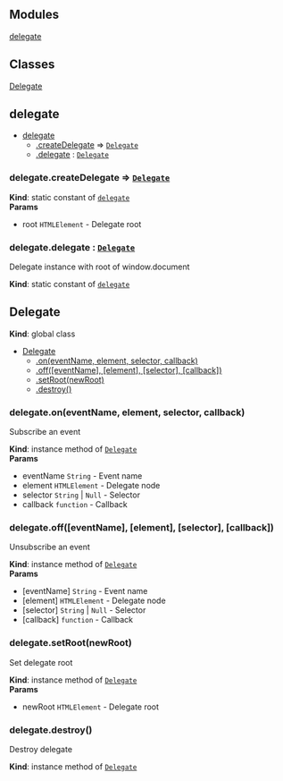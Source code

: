 ## Modules

<dl>
<dt><a href="#module_delegate">delegate</a></dt>
<dd></dd>
</dl>

## Classes

<dl>
<dt><a href="#Delegate">Delegate</a></dt>
<dd></dd>
</dl>

<a name="module_delegate"></a>

## delegate

* [delegate](#module_delegate)
    * [.createDelegate](#module_delegate.createDelegate) ⇒ [<code>Delegate</code>](#Delegate)
    * [.delegate](#module_delegate.delegate) : [<code>Delegate</code>](#Delegate)

<a name="module_delegate.createDelegate"></a>

### delegate.createDelegate ⇒ [<code>Delegate</code>](#Delegate)
**Kind**: static constant of [<code>delegate</code>](#module_delegate)  
**Params**

- root <code>HTMLElement</code> - Delegate root

<a name="module_delegate.delegate"></a>

### delegate.delegate : [<code>Delegate</code>](#Delegate)
Delegate instance with root of window.document

**Kind**: static constant of [<code>delegate</code>](#module_delegate)  
<a name="Delegate"></a>

## Delegate
**Kind**: global class  

* [Delegate](#Delegate)
    * [.on(eventName, element, selector, callback)](#Delegate+on)
    * [.off([eventName], [element], [selector], [callback])](#Delegate+off)
    * [.setRoot(newRoot)](#Delegate+setRoot)
    * [.destroy()](#Delegate+destroy)

<a name="Delegate+on"></a>

### delegate.on(eventName, element, selector, callback)
Subscribe an event

**Kind**: instance method of [<code>Delegate</code>](#Delegate)  
**Params**

- eventName <code>String</code> - Event name
- element <code>HTMLElement</code> - Delegate node
- selector <code>String</code> | <code>Null</code> - Selector
- callback <code>function</code> - Callback

<a name="Delegate+off"></a>

### delegate.off([eventName], [element], [selector], [callback])
Unsubscribe an event

**Kind**: instance method of [<code>Delegate</code>](#Delegate)  
**Params**

- [eventName] <code>String</code> - Event name
- [element] <code>HTMLElement</code> - Delegate node
- [selector] <code>String</code> | <code>Null</code> - Selector
- [callback] <code>function</code> - Callback

<a name="Delegate+setRoot"></a>

### delegate.setRoot(newRoot)
Set delegate root

**Kind**: instance method of [<code>Delegate</code>](#Delegate)  
**Params**

- newRoot <code>HTMLElement</code> - Delegate root

<a name="Delegate+destroy"></a>

### delegate.destroy()
Destroy delegate

**Kind**: instance method of [<code>Delegate</code>](#Delegate)  
